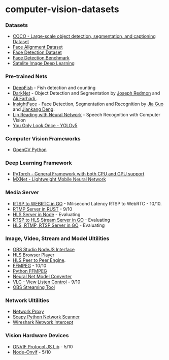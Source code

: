 # computer-vision-datasets

### Datasets
- [COCO - Large-scale object detection, segmentation, and captioning Dataset](https://github.com/pdollar/coco)
- [Face Alignment Dataset](http://vis-www.cs.umass.edu/fddb/)
- [Face Detection Dataset](http://www.cbsr.ia.ac.cn/faceevaluation/index.html)
- [Face Detection Benchmark](http://shuoyang1213.me/WIDERFACE/)
- [Satelite Image Deep Learning](https://github.com/robmarkcole/satellite-image-deep-learning)

### Pre-trained Nets
- [DeepFish](https://github.com/alzayats/DeepFish) - Fish detection and counting
- [DarkNet](https://github.com/pjreddie/darknet) - Object Detection and Segmentation by [Joseph Redmon](https://pjreddie.com/) and [Ali Farhadi
](https://homes.cs.washington.edu/~ali/index.html).
- [InsightFace](https://github.com/deepinsight/insightface) - Face Detection, Segmentation and Recognition by [Jia Guo](goujia@gmail.com) and [Jiankang Deng](https://jiankangdeng.github.io/). 
- [Lip Reading with Neural Network](https://github.com/astorfi/lip-reading-deeplearning) - Speech Recognition with Computer Vision
- [You Only Look Once - YOLOv5](https://github.com/ultralytics/yolov5)

### Computer Vision Frameworks
- [OpenCV Python](https://github.com/opencv/opencv-python)

### Deep Learning Framework 
- [PyTorch - General Framework with both CPU and GPU support](https://github.com/pytorch/pytorch)
- [MXNet - Lightweight Mobile Neural Network](https://github.com/apache/incubator-mxnet)

### Media Server 
- [RTSP to WEBRTC in GO](https://github.com/deepch/RTSPtoWebRTC) - Milisecond Latency RTSP to WebRTC - 10/10.   
- [RTMP Server in RUST](https://github.com/harlanc/xiu) - 9/10
- [HLS Server in Node](https://github.com/t-mullen/hls-server) - Evaluating
- [RTSP to HLS Stream Server in GO](https://github.com/Roverr/rtsp-stream) - Evaluating
- [HLS, RTMP, RTSP Server in GO](https://github.com/aler9/rtsp-simple-server) - Evaluating

### Image, Video, Stream and Model Ultilities
- [OBS Studio NodeJS Interface](https://github.com/stream-labs/obs-studio-node)
- [HLS Browser Player](https://github.com/video-dev/hls.js/)
- [HLS Peer to Peer Engine](https://github.com/cdnbye/hlsjs-p2p-engine).   
- [FFMPEG](https://ffmpeg.org/) - 10/10
- [Python FFMPEG](https://github.com/kkroening/ffmpeg-python)
- [Neural Net Model Converter](https://github.com/onnx/onnx)
- [VLC - View Listen Control](https://github.com/videolan/vlc) - 9/10
- [OBS Streaming Tool](https://github.com/obsproject/obs-studio)

### Network Ultilities
- [Network Proxy](https://github.com/mitmproxy/mitmproxy)
- [Scapy Python Network Scanner](https://github.com/secdev/scapy/)
- [Wireshark Network Intercept](https://github.com/wireshark/wireshark)

### Vision Hardware Devices
- [ONVIF Protocol JS Lib](https://github.com/agsh/onvif) - 5/10
- [Node-Onvif](https://github.com/futomi/node-onvif) - 5/10
